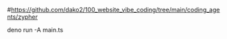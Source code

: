 #https://github.com/dako2/100_website_vibe_coding/tree/main/coding_agents/zypher

deno run -A main.ts   



